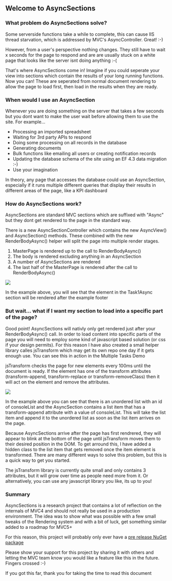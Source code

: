 <h2>Welcome to AsyncSections</h2>

<h3>What problem do AsyncSections solve?</h3>
<p>Some serverside functions take a while to complete, this can cause IIS thread starvation, which is addressed by MVC's AsyncController. Great! :-)</p>
<p>However, from a user's perspective nothing changes. They still have to wait x seconds for the page to respond and are are usually stuck on a white page that looks like the server isnt doing anything :-(</p>
<p>That's where AsyncSections come in! Imagine if you could seperate your view into sections which contain the results of your long running functions. Now you can! These are seperated from normal document rendering to allow the page to load first, then load in the results when they are ready.</p>

<h3>When would I use an AsyncSection</h3>
<p>Whenever you are doing something on the server that takes a few seconds but you dont want to make the user wait before allowing them to use the site. For example...</p>
<ul>
	<li>Processing an imported spreadsheet</li>
	<li>Waiting for 3rd party APIs to respond</li>
	<li>Doing some processing on all records in the database</li>
	<li>Generating documents</li>
	<li>Bulk functions like emailing all users or creating notification records</li>
	<li>Updating the database schema of the site using an EF 4.3 data migration :-)</li>
	<li>Use your imagination</li>
</ul>
<p>In theory, any page that accesses the database could use an AsyncSection, especially if it runs multiple different queries that display their results in different areas of the page, like a KPI dashboard</p>

<h3>How do AsyncSections work?</h3>
<p>AsyncSections are standard MVC sections which are suffixed with "Async" but they dont get rendered to the page in the standard way.</p>

<p>There is a new AsyncSectionController which contains the new AsyncView() and AsyncSection() methods. These combined with the new RenderBodyAsync() helper will split the page into multiple render stages.</p>
<ol>
	<li>MasterPage is rendered up to the call to RenderBodyAsync()</li>
	<li>The body is rendered excluding anything in an AsyncSection</li>
	<li>A number of AsyncSections are rendered</li>
	<li>The last half of the MasterPage is rendered after the call to RenderBodyAsync()</li>
</ol>

![](https://raw.github.com/atlascode/asyncsections/master/AtlasCode.AsyncSections.Demos/Content/AsyncSectionsBasics.png?raw=true)

<p>In the example above, you will see that the element in the Task1Async section will be rendered after the example footer</p>

<h3>But wait... what if I want my section to load into a specific part of the page?</h3>
<p>Good point! AsyncSections will nativly only get rendered just after your RenderBodyAsync() call. In order to load content into specific parts of the page you will need to employ some kind of javascript based solution (or css if your design permits). For this reason I have also created a small helper library calles jsTransform which may get its own repo one day if it gets enough use. You can see this in action in the Multiple Tasks Demo</p>
<p>jsTransform checks the page for new elements every 100ms until the document is ready. If the element has one of the transform attributes (transform-append, transform-replace or transform-removeClass) then it will act on the element and remove the attributes.</p>

![](https://raw.github.com/atlascode/asyncsections/master/AtlasCode.AsyncSections.Demos/Content/ConsoleDemo.png?raw=true)

<p>In the example above you can see that there is an unordered list with an id of consoleList and the AsyncSection contains a list item that has a transform-append attribute with a value of consoleList. This will take the list item and append it to the unordered list as soon as the list item arrives on the page.</p>
<p>Because AsyncSections arrive after the page has first rendrered, they will appear to blink at the bottom of the page until jsTransform moves them to their desired position in the DOM. To get arround this, I have added a hidden class to the list item that gets removed once the item element is transformed. There are many different ways to solve this problem, but this is a quick way to get you started.</p>
<p>The jsTransform library is currently quite small and only contains 3 attributes, but it will grow over time as people need more from it. Or alternatively, you can use any javascript library you like, its up to you!</p>

<h3>Summary</h3>
<p>AsyncSections is a research project that contains a lot of reflection on the internals of MVC4 and should not really be used in a production environment. The idea was to show what was possible with a few small tweaks of the Rendering system and with a bit of luck, get something similar added to a roadmap for MVC5+</p>
<p>For this reason, this project will probably only ever have a <a href="https://nuget.org/packages/AtlasCode.AsyncSections">pre release NuGet package</a></p>
<p>Please show your support for this project by sharing it with others and letting the MVC team know you would like a feature like this in the future. Fingers crossed :-)</p>
<p>If you got this far, thank you for taking the time to read this document</p>
